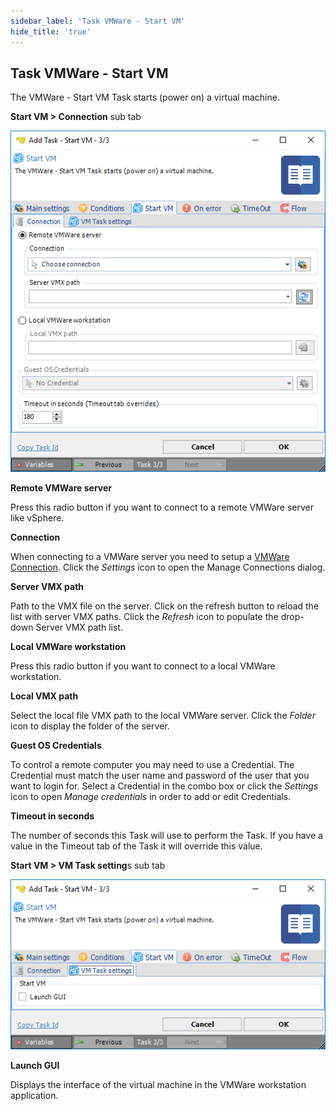 ```yaml
---
sidebar_label: 'Task VMWare - Start VM'
hide_title: 'true'
---
```


## Task VMWare - Start VM

The VMWare - Start VM Task starts (power on) a virtual machine.
 
**Start VM > Connection** sub tab

![](../../../../../static/img/taskvmwarestartvm.png)

**Remote VMWare server**

Press this radio button if you want to connect to a remote VMWare server like vSphere.
 
**Connection**

When connecting to a VMWare server you need to setup a [VMWare Connection](../../connection-vmware). Click the *Settings* icon to open the Manage Connections dialog.
 
**Server VMX path**

Path to the VMX file on the server. Click on the refresh button to reload the list with server VMX paths. Click the *Refresh* icon to populate the drop-down Server VMX path list.
 
**Local VMWare workstation**

Press this radio button if you want to connect to a local VMWare workstation.
 
**Local VMX path**

Select the local file VMX path to the local VMWare server. Click the *Folder* icon to display the folder of the server.
 
**Guest OS Credentials**

To control a remote computer you may need to use a Credential. The Credential must match the user name and password of the user that you want to login for. Select a Credential in the combo box or click the *Settings* icon to open *Manage credentials* in order to add or edit Credentials.
 
**Timeout in seconds**

The number of seconds this Task will use to perform the Task. If you have a value in the Timeout tab of the Task it will override this value.
 
**Start VM > VM Task setting**s sub tab

![](../../../../../static/img/taskvmwarestartvmsettings.png)

**Launch GUI**

Displays the interface of the virtual machine in the VMWare workstation application.